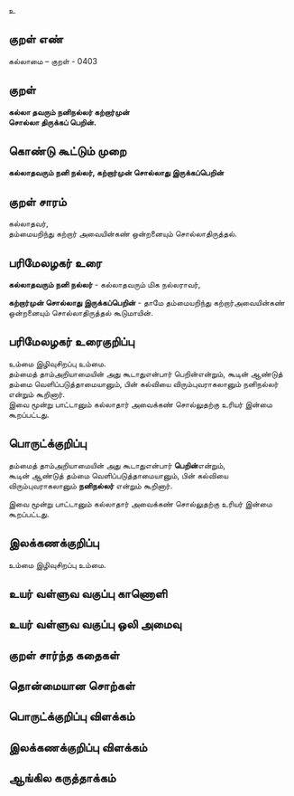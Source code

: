 உ

## குறள் எண் 

கல்லாமை – குறள் - 0403  

## குறள் 

**கல்லா தவரும் நனிநல்லர் கற்றார்முன்  
சொல்லா திருக்கப் பெறின்.**

## கொண்டு கூட்டும் முறை

**கல்லாதவரும் நனி நல்லர், கற்றார்முன் சொல்லாது இருக்கப்பெறின்**  

## குறள் சாரம் 

கல்லாதவர்,  
தம்மையறிந்து கற்றார் அவையின்கண் ஒன்றனையும் சொல்லாதிருத்தல்.  

## பரிமேலழகர் உரை

**கல்லாதவரும் நனி நல்லர்** - கல்லாதவரும் மிக நல்லராவர்,  

**கற்றார்முன் சொல்லாது இருக்கப்பெறின்** - தாமே தம்மையறிந்து கற்றார்அவையின்கண் ஒன்றனையும் சொல்லாதிருத்தல் கூடுமாயின்.  

## பரிமேலழகர் உரைகுறிப்பு   

உம்மை இழிவுசிறப்பு உம்மை.  
தம்மைத் தாம்அறியாமையின் அது கூடாதுஎன்பார் பெறின்என்றும், கூடின் ஆண்டுத் தம்மை வெளிப்படுத்தாமையானும், பின் கல்வியை விரும்புவராகலானும் நனிநல்லர் என்றும் கூறினார்.  
இவை மூன்று பாட்டானும் கல்லாதார் அவைக்கண் சொல்லுதற்கு உரியர் இன்மை கூறப்பட்டது.  

## பொருட்க்குறிப்பு 

தம்மைத் தாம்அறியாமையின் அது கூடாதுஎன்பார் **பெறின்**என்றும்,   
கூடின் ஆண்டுத் தம்மை வெளிப்படுத்தாமையானும், பின் கல்வியை விரும்புவராகலானும் **நனிநல்லர்** என்றும் கூறினார்.  

இவை மூன்று பாட்டானும் கல்லாதார் அவைக்கண் சொல்லுதற்கு உரியர் இன்மை கூறப்பட்டது. 

## இலக்கணக்குறிப்பு  

உம்மை இழிவுசிறப்பு உம்மை.    

## உயர் வள்ளுவ வகுப்பு காணொளி


## உயர் வள்ளுவ வகுப்பு ஒலி அமைவு 

 
## குறள் சார்ந்த கதைகள் 


## தொன்மையான சொற்கள்


## பொருட்க்குறிப்பு விளக்கம்


## இலக்கணக்குறிப்பு விளக்கம்


## ஆங்கில கருத்தாக்கம் 


